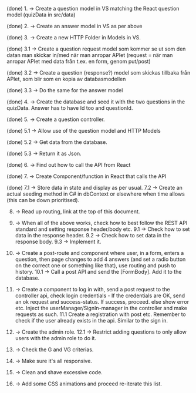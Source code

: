 (done) 1. -> Create a question model in VS matching the React question model (quizData in src/data)

(done) 2. -> Create an answer model in VS as per above

(done) 3. -> Create a new HTTP Folder in Models in VS.

(done)	3.1 -> Create a question request model som kommer se ut som den datan man skickar in/med när man anropar APIet
		(request = när man anropar APIet med data från t.ex. en form, genom put/post)

(done)	3.2 -> Create a question (response?) model som skickas tillbaka från APIet, som blir som en kopia av databasmodellen

(done)	3.3 -> Do the same for the answer model

(done) 4. -> Create the database and seed it with the two questions in the quizData. Answer has to have Id too and questionId.

(done) 5. -> Create a question controller.

(done)	5.1 -> Allow use of the question model and HTTP Models

(done)	5.2 -> Get data from the database.

(done)	5.3 -> Return it as Json.

(done) 6. -> Find out how to call the API from React

(done) 7. -> Create Component/function in React that calls the API

(done)	7.1 -> Store data in state and display as per usual.
	7.2 -> Create an actual seeding method in C# in dbContext or elsewhere when time allows (this can be down prioritised).

8. -> Read up routing, link at the top of this document.

9. -> When all of the above works, check how to best follow the REST API standard and setting response header/body etc.
	9.1 -> Check how to set data in the response header.
	9.2 -> Check how to set data in the response body.
	9.3 -> Implement it.
10. -> Create a post-route and component where user, in a form, enters a question, then page changes to add 4 answers (and set a radio button on the correct one or something like that), use routing and push to history.
	10.1 -> Call a post API and send the [FormBody]. Add it to the database.
11. -> Create a component to log in with, send a post request to the controller api, check login credentials -
		If the credentials are OK, send an ok request and success-status. If success, proceed. else show error etc.
		Inject the userManager/SignIn-manager in the controller and make requests as such.
	11.1 Create a registration with post etc. Remember to check if the user already exists in the api. Similar to the sign in.
12. -> Create the admin role.
	12.1 -> Restrict adding questions to only allow users with the admin role to do it.
12. -> Check the G and VG criterias.
13. -> Make sure it's all responsive.
14. -> Clean and shave excessive code.
15. -> Add some CSS animations and proceed re-iterate this list.
